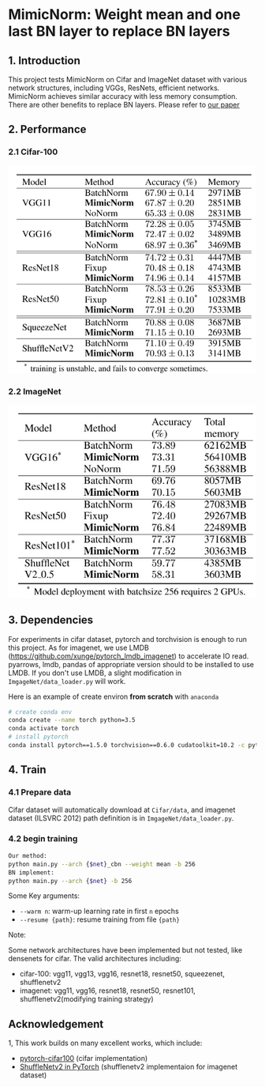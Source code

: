 # MimicNorm: Weight mean and one last BN layer to replace BN layers  

## 1. Introduction

This project tests MimicNorm on Cifar and ImageNet dataset with various network structures, including VGGs, ResNets, efficient networks. MimicNorm achieves similar accuracy with less memory consumption. There are other benefits to replace BN layers. Please refer to [our paper](https://arxiv.org/abs/ )


## 2. Performance

### 2.1 Cifar-100

![img](cifar.jpg)

### 2.2 ImageNet

![img](imagenet.jpg)


## 3. Dependencies

For experiments in cifar dataset, pytorch and torchvision is enough to run this project. As for imagenet, we use LMDB (https://github.com/xunge/pytorch_lmdb_imagenet) to accelerate IO read. pyarrows, lmdb, pandas of appropriate version should to be installed to use LMDB. If you don't use LMDB, a slight modification in `ImgageNet/data_loader.py` will work.

Here is an example of create environ **from scratch** with `anaconda`

```sh
# create conda env
conda create --name torch python=3.5
conda activate torch
# install pytorch
conda install pytorch==1.5.0 torchvision==0.6.0 cudatoolkit=10.2 -c pytorch

```


## 4. Train

### 4.1 Prepare data

Cifar dataset will automatically download at `Cifar/data`, and imagenet dataset (ILSVRC 2012) path definition is in `ImgageNet/data_loader.py`.


### 4.2 begin training


```bash
Our method:
python main.py --arch {$net}_cbn --weight mean -b 256
BN implement:
python main.py --arch {$net} -b 256
```

Some Key arguments:

- `--warm n`: warm-up learning rate in first `n` epochs
- `--resume {path}`: resume training from file `{path}`

Note:

Some network architectures have been implemented but not tested, like densenets for cifar. The valid architectures including: 

- cifar-100: vgg11, vgg13, vgg16, resnet18, resnet50, squeezenet, shufflenetv2
- imagenet: vgg11, vgg16, resnet18, resnet50, resnet101, shufflenetv2(modifying training strategy)


## Acknowledgement
1, This work builds on many excellent works, which include:

- [pytorch-cifar100](https://github.com/weiaicunzai/pytorch-cifar100) (cifar implementation)
- [ShuffleNetv2 in PyTorch](https://github.com/Randl/ShuffleNetV2-pytorch) (shufflenetv2 implementaion for imagenet dataset)


